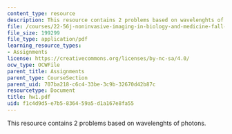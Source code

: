 ```yaml
---
content_type: resource
description: This resource contains 2 problems based on wavelenghts of photons.
file: /courses/22-56j-noninvasive-imaging-in-biology-and-medicine-fall-2005/f1c4d9d5e7b5836459a5d1a167e8fa55_hw1.pdf
file_size: 199299
file_type: application/pdf
learning_resource_types:
- Assignments
license: https://creativecommons.org/licenses/by-nc-sa/4.0/
ocw_type: OCWFile
parent_title: Assignments
parent_type: CourseSection
parent_uid: 707ba218-c6c4-33be-3c9b-32670d42b87c
resourcetype: Document
title: hw1.pdf
uid: f1c4d9d5-e7b5-8364-59a5-d1a167e8fa55
---
```

This resource contains 2 problems based on wavelenghts of photons.